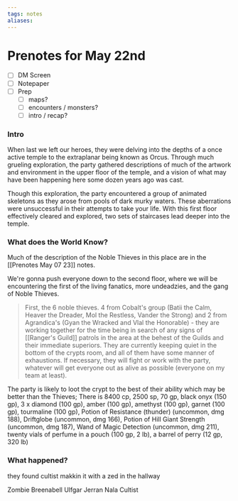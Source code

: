 ```yaml
---
tags: notes
aliases:
---
```


# Prenotes for May 22nd
- [ ] DM Screen
- [ ] Notepaper
- [ ] Prep
	- [ ] maps?
	- [ ] encounters / monsters?
	- [ ] intro / recap?

### Intro

When last we left our heroes, they were delving into the depths of a once active temple to the extraplanar being known as Orcus. Through much grueling exploration, the party gathered descriptions of much of the artwork and environment in the upper floor of the temple, and a vision of what may have been happening here some dozen years ago was cast. 

Though this exploration, the party encountered a group of animated skeletons as they arose from pools of dark murky waters. These aberrations were unsuccessful in their attempts to take your life. With this first floor effectively cleared and explored, two sets of staircases lead deeper into the temple.

### What does the World Know?

Much of the description of the Noble Thieves in this place are in the [[Prenotes May 07 23]] notes.

We're gonna push everyone down to the second floor, where we will be encountering the first of the living fanatics, more undeadzies, and the gang of Noble Thieves.

> First, the 6 noble thieves. 4 from Cobalt's group (Batii the Calm, Heaver the Dreader, Mol the Restless, Vander the Strong) and 2 from Agrandica's (Gyan the Wracked and Vlal the Honorable) - they are working together for the time being in search of any signs of [[Ranger's Guild]] patrols in the area at the behest of the Guilds and their immediate superiors. They are currently keeping quiet in the bottom of the crypts room, and all of them have some manner of exhaustions. If necessary, they will fight or work with the party, whatever will get everyone out as alive as possible (everyone on my team at least).

The party is likely to loot the crypt to the best of their ability which may be better than the Thieves; There is 8400 cp, 2500 sp, 70 gp, black onyx (150 gp), 3 x diamond (100 gp), amber (100 gp), amethyst (100 gp), garnet (100 gp), tourmaline (100 gp), Potion of Resistance (thunder) (uncommon, dmg 188), Driftglobe (uncommon, dmg 166), Potion of Hill Giant Strength (uncommon, dmg 187), Wand of Magic Detection (uncommon, dmg 211), twenty vials of perfume in a pouch (100 gp, 2 lb), a barrel of perry (12 gp, 320 lb)

### What happened?

they found cultist makkin it with a zed in the hallway

Zombie
Breenabell
Ulfgar
Jerran
Nala
Cultist